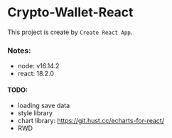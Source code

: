 # Crypto-Wallet-React

This project is create by `Create React App`.

### Notes:

- node: v16.14.2
- react: 18.2.0

#### TODO:

- loading save data
- style library
- chart library: https://git.hust.cc/echarts-for-react/
- RWD
